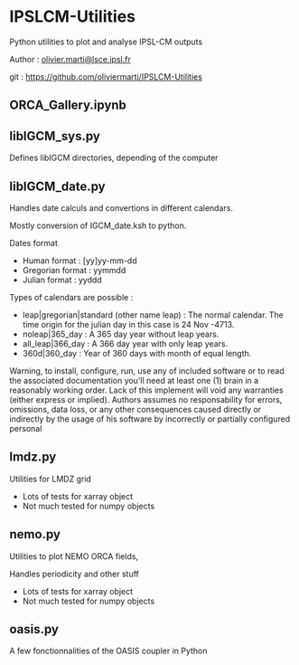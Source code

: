 # IPSLCM-Utilities
Python utilities to plot and analyse IPSL-CM outputs

Author : olivier.marti@lsce.ipsl.fr

git : https://github.com/oliviermarti/IPSLCM-Utilities

## ORCA_Gallery.ipynb 

## libIGCM_sys.py 
Defines libIGCM directories, depending of the computer

## libIGCM_date.py
Handles date calculs and convertions in different calendars.

Mostly conversion of IGCM_date.ksh to python.

Dates  format
 - Human format     : [yy]yy-mm-dd
 - Gregorian format : yymmdd
 - Julian format    : yyddd

  Types of calendars are possible :

  - leap|gregorian|standard (other name leap) :
      The normal calendar. The time origin for the
      julian day in this case is 24 Nov -4713.
  - noleap|365_day :
      A 365 day year without leap years.
  - all_leap|366_day :
      A 366 day year with only leap years.
  - 360d|360_day :
      Year of 360 days with month of equal length.

  Warning, to install, configure, run, use any of included software or
  to read the associated documentation you'll need at least one (1)
  brain in a reasonably working order. Lack of this implement will
  void any warranties (either express or implied).  Authors assumes
  no responsability for errors, omissions, data loss, or any other
  consequences caused directly or indirectly by the usage of his
  software by incorrectly or partially configured personal

## lmdz.py
Utilities for LMDZ grid

- Lots of tests for xarray object
- Not much tested for numpy objects

## nemo.py
Utilities to plot NEMO ORCA fields,

Handles periodicity and other stuff

- Lots of tests for xarray object
- Not much tested for numpy objects

## oasis.py
A few fonctionnalities of the OASIS coupler in Python
